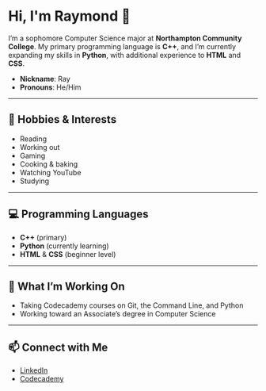 # Hi, I'm Raymond 👋  

I’m a sophomore Computer Science major at **Northampton Community College**.
My primary programming language is **C++**, and I’m currently expanding my skills in **Python**, with additional experience to **HTML** and **CSS**.

- **Nickname**: Ray
- **Pronouns**: He/Him

---

## 🌟 Hobbies & Interests
- Reading
- Working out
- Gaming
- Cooking & baking
- Watching YouTube
- Studying

---

## 💻 Programming Languages
- **C++** (primary)
- **Python** (currently learning)
- **HTML** & **CSS** (beginner level)

---

## 🚀 What I’m Working On
- Taking Codecademy courses on Git, the Command Line, and Python
- Working toward an Associate’s degree in Computer Science

---

## 📫 Connect with Me
- [LinkedIn](https://www.linkedin.com/in/raymond-castro-466753359/)
- [Codecademy](https://www.codecademy.com/profiles/moray581)
